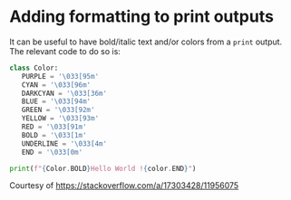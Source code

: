 # Adding formatting to print outputs

It can be useful to have bold/italic text and/or colors from a `print` output. The relevant code to do so is:

```python
class Color:
   PURPLE = '\033[95m'
   CYAN = '\033[96m'
   DARKCYAN = '\033[36m'
   BLUE = '\033[94m'
   GREEN = '\033[92m'
   YELLOW = '\033[93m'
   RED = '\033[91m'
   BOLD = '\033[1m'
   UNDERLINE = '\033[4m'
   END = '\033[0m'

print(f"{Color.BOLD}Hello World !{color.END}")
```

Courtesy of https://stackoverflow.com/a/17303428/11956075